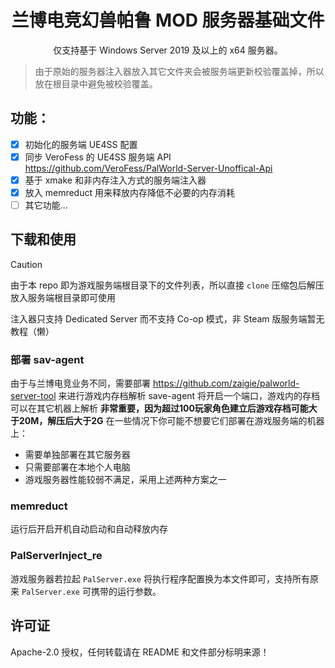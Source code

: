 <h1 align='center'>兰博电竞幻兽帕鲁 MOD 服务器基础文件</h1>
<p align='center'> 
  仅支持基于 Windows Server 2019 及以上的 x64 服务器。
</p>

> 由于原始的服务器注入器放入其它文件夹会被服务端更新校验覆盖掉，所以放在根目录中避免被校验覆盖。

## 功能：

- [x] 初始化的服务端 UE4SS 配置
- [x] 同步 VeroFess 的 UE4SS 服务端 API https://github.com/VeroFess/PalWorld-Server-Unoffical-Api
- [x] 基于 xmake 和非内存注入方式的服务端注入器
- [x] 放入 memreduct 用来释放内存降低不必要的内存消耗
- [ ] 其它功能...

## 下载和使用

> [!CAUTION]
> 由于本 repo 即为游戏服务端根目录下的文件列表，所以直接 `clone` 压缩包后解压放入服务端根目录即可使用
> 
> 注入器只支持 Dedicated Server 而不支持 Co-op 模式，非 Steam 版服务端暂无教程（懒）


### 部署 sav-agent
由于与兰博电竞业务不同，需要部署 https://github.com/zaigie/palworld-server-tool 来进行游戏内存档解析
save-agent 将开启一个端口，游戏内的存档可以在其它机器上解析 **非常重要，因为超过100玩家角色建立后游戏存档可能大于20M，解压后大于2G**
在一些情况下你可能不想要它们部署在游戏服务端的机器上：

- 需要单独部署在其它服务器
- 只需要部署在本地个人电脑
- 游戏服务器性能较弱不满足，采用上述两种方案之一

### memreduct
运行后开启开机自动启动和自动释放内存

### PalServerInject_re
游戏服务器若拉起 `PalServer.exe` 将执行程序配置换为本文件即可，支持所有原来 `PalServer.exe` 可携带的运行参数。

## 许可证

Apache-2.0 授权，任何转载请在 README 和文件部分标明来源！
